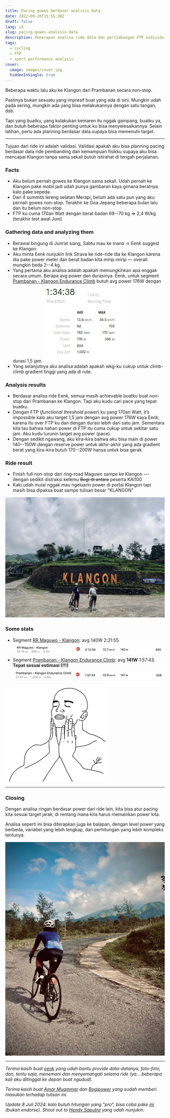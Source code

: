 ```yaml
---
title: Pacing gowes berdasar analisis data
date: 2022-09-26T15:55:20Z
draft: false
lang: id
slug: pacing-gowes-analisis-data
description: Penerapan analisa ride data dan pertimbangan FTP individu untuk pacing sebuah ride secara tepat.
tags:
  - cycling
  - FTP
  - sport performance analysis
cover:
  image: images/cover.jpg
  hiddenInSingle: true
---
```


Beberapa waktu lalu aku ke Klangon dari Prambanan secara non-stop.

Pastinya bukan sesuatu yang impresif buat yang ada di sini. Mungkin udah pada sering, mungkin ada yang bisa melakukannya dengan satu tangan, dsb.

Tapi yang buatku, yang kulakukan kemaren itu nggak gampang, buatku ya, dan butuh beberapa faktor penting untuk ku bisa menyelesaikannya. Selain latihan, perlu ada planning berdasar data supaya bisa memenuhi target.

---

Tujuan dari ride ini adalah validasi. Validasi apakah aku bisa planning pacing berdasar data ride pembanding dan kemampuan fisikku supaya aku bisa mencapai Klangon tanpa sama sekali butuh istirahat di tengah perjalanan.

### Facts

- Aku belum pernah gowes ke Klangon sama sekali. Udah pernah ke Klangon pake mobil jadi udah punya gambaran kaya gimana beratnya kalo pake sepeda.
- Dari 4 summits lereng selatan Merapi, belum ada satu pun yang aku pernah gowes non-stop. Terakhir ke Goa Jepang beberapa bulan lalu dan itu belum non-stop.
- FTP ku cuma 170an Watt dengan berat badan 69--70 kg ⇒ 2,4 W/kg (terakhir test awal Juni)

### Gathering data and analyzing them

- Berawal bingung di Jum’at siang, Sabtu mau ke mana → Eenk suggest ke Klangon
- Aku minta Eenk nunjukin link Strava ke ride-ride dia ke Klangon karena dia pake power meter dan berat badan kita mirip-mirip — overall mungkin beda 2--4 kg.
- Yang pertama aku analisa adalah apakah memungkinkan apa enggak secara umum. Berapa avg power dan durasinya. Eenk, untuk segment [Prambanan - Klangon Endurance Climb](https://www.strava.com/segments/19729302) butuh avg power 176W dengan durasi 1,5 jam.
  ![Eenk's PR](images/eenks-pr.jpg#center)
- Yang selanjutnya aku analisa adalah apakah wkg-ku cukup untuk climb-climb gradient tinggi yang ada di rute.

### Analysis results

- Berdasar analisa ride Eenk, semua masih achievable buatku buat non-stop dari Prambanan ke Klangon. Tapi aku kudu cari pace yang tepat buatku.
- Dengan FTP (_functional threshold power_) ku yang 170an Watt, it’s impossible kalo aku target 1,5 jam dengan avg power 176W kaya Eenk, karena itu over FTP ku dan dengan durasi lebih dari satu jam. Sementara kita tau bahwa nahan power di FTP itu cuma cukup untuk sekitar satu jam. Aku kudu turunin target avg power (pace).
- Dengan sedikit ngawang, aku kira-kira bahwa aku bisa main di power 140--150W dengan reserve power untuk akhir-akhir yang ada gradient berat yang kira-kira butuh 170--200W hanya untuk bisa gerak.

### Ride result

- Finish full non-stop dari ring-road Maguwo sampe ke Klangon --- dengan sedikit distraksi ketemu ~~Bogi di antara~~ peserta KAI100
- Kaki udah mulai nggak mau ngeluarin power di portal Klangon tapi masih bisa dipaksa buat sampe tulisan besar "KLANGON"

![Foto yang harus](images/finish.jpg#center "Merapi sedang malu. Menutupi dirinya dengan awan.")

### Some stats

- Segment [RR Maguwo - Klangon](https://www.strava.com/segments/32908149): avg 140W 2:21:55
  ![RR Maguwo - Klangon](images/rr_maguwo-klangon.png#center)
- Segment [Prambanan - Klangon Endurance Climb](https://www.strava.com/segments/19729302): avg **141W** 1:57:43. **Tepat sesuai estimasi (!!!)**
  ![Prambanan - Klangon Endurance Climb](images/prambanan-klangon.png#center)

![.](images/so_good.jpg#center)

---

### Closing

Dengan analisa ringan berdasar power dari ride lain, kita bisa atur pacing kita sesuai target jarak, di rentang mana kita harus memainkan power kita.

Analisa seperti ini bisa diterapkan juga ke balapan, dengan level power yang berbeda, variabel yang lebih lengkap, dan perhitungan yang lebih kompleks tentunya.

![Last-corner](images/best-view.jpg#center "Ciao!!!")

---

_Terima kasih buat [eenk](https://x.com/hendriansah) yang udah bantu provide data-datanya, foto-foto, dan, tentu saja, menemani dan menyemangati selama ride (ya... beberapa kali aku ditinggal ke depan buat ngudud)._

_Terima kasih buat [Amar Muammar](https://www.strava.com/athletes/41964148) dan [Bogipower](https://www.strava.com/athletes/23853365) yang sudah memberi masukan terhadap tulisan ini._

_Update 8 Juli 2024: kalo butuh hitungan yang "pro", bisa coba pake [ini](https://wwww.bestbikessplit.com/) (bukan endorse). Shout out to [Hendy Saputra](https://www.strava.com/athletes/27389527) yang udah nunjukin._ 
